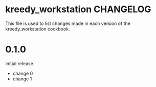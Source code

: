 # kreedy_workstation CHANGELOG

This file is used to list changes made in each version of the kreedy_workstation cookbook.

# 0.1.0

Initial release.

- change 0
- change 1

